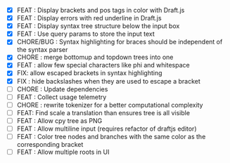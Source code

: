 - [x] FEAT : Display brackets and pos tags in color with Draft.js
- [x] FEAT : Display errors with red underline in Draft.js
- [x] FEAT : Display syntax tree structure below the input box
- [x] FEAT : Use query params to store the input text
- [x] CHORE/BUG : Syntax highlighting for braces should be independent of the syntax parser
- [x] CHORE : merge bottomup and topdown trees into one
- [x] FEAT : allow few special characters like phi and whitespace
- [x] FIX: allow escaped brackets in syntax highlighting
- [x] FIX : hide backslashes when they are used to escape a bracket
- [ ] CHORE : Update dependencies
- [ ] FEAT : Collect usage telemetry
- [ ] CHORE : rewrite tokenizer for a better computational complexity
- [ ] FEAT: Find scale a translation than ensures tree is all visible
- [ ] FEAT : Allow cpy tree as PNG
- [ ] FEAT : Allow multiline input (requires refactor of draftjs editor)
- [ ] FEAT : Color tree nodes and branches with the same color as the corresponding bracket
- [ ] FEAT : Allow multiple roots in UI
